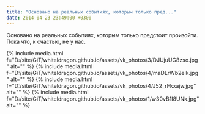 ```yaml
---
title: "Основано на реальных событиях, которым только пред..."
date: 2014-04-23 23:49:00 +0300
---
```


Основано на реальных событиях, которым только предстоит произойти. Пока что, к счастью, не у нас.


{% include media.html f="D:/site/GiT/whiteldragon.github.io/assets/vk_photos/3/DJUjuUG8zso.jpg" alt="" %}
{% include media.html f="D:/site/GiT/whiteldragon.github.io/assets/vk_photos/4/maDLrWb2elk.jpg" alt="" %}
{% include media.html f="D:/site/GiT/whiteldragon.github.io/assets/vk_photos/4/J52_rFkxajw.jpg" alt="" %}
{% include media.html f="D:/site/GiT/whiteldragon.github.io/assets/vk_photos/1/w30vB1I8UNk.jpg" alt="" %}
